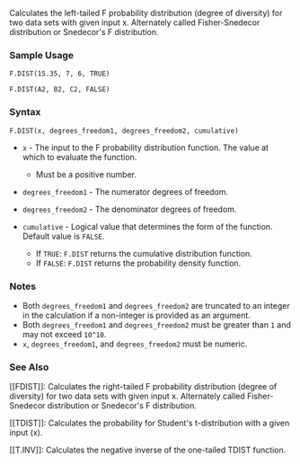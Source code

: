 Calculates the left-tailed F probability distribution (degree of diversity) for two data sets with given input x. Alternately called Fisher-Snedecor distribution or Snedecor's F distribution.

### Sample Usage

`F.DIST(15.35, 7, 6, TRUE)`

`F.DIST(A2, B2, C2, FALSE)`

### Syntax

`F.DIST(x, degrees_freedom1, degrees_freedom2, cumulative)`

* `x` - The input to the F probability distribution function. The value at which to evaluate the function.

  + Must be a positive number.
* `degrees_freedom1` - The numerator degrees of freedom.
* `degrees_freedom2` - The denominator degrees of freedom.
* `cumulative` - Logical value that determines the form of the function. Default value is `FALSE`.

  + If `TRUE`: `F.DIST` returns the cumulative distribution function.
  + If `FALSE`: `F.DIST` returns the probability density function.

### Notes

* Both `degrees_freedom1` and `degrees_freedom2` are truncated to an integer in the calculation if a non-integer is provided as an argument.
* Both `degrees_freedom1` and `degrees_freedom2` must be greater than `1` and may not exceed `10^10`.
* `x`, `degrees_freedom1`, and `degrees_freedom2` must be numeric.

### See Also

[[FDIST]]: Calculates the right-tailed F probability distribution (degree of diversity) for two data sets with given input x. Alternately called Fisher-Snedecor distribution or Snedecor's F distribution.

[[TDIST]]: Calculates the probability for Student's t-distribution with a given input (x).

[[T.INV]]: Calculates the negative inverse of the one-tailed TDIST function.
